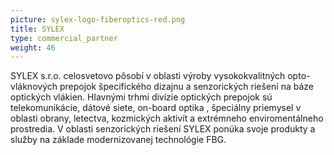 ```yaml
---
picture: sylex-logo-fiberoptics-red.png
title: SYLEX
type: commercial_partner
weight: 46
---
```


SYLEX s.r.o. celosvetovo pôsobí v oblasti výroby vysokokvalitných opto-vláknových prepojok špecifického dizajnu a senzorických riešení na báze optických vlákien. Hlavnými trhmi divízie optických prepojok sú telekomunikácie, dátové siete, on-board optika , špeciálny priemysel v oblasti obrany, letectva, kozmických aktivít a extrémneho enviromentálneho prostredia. V oblasti senzorických riešení SYLEX ponúka svoje produkty a služby na základe modernizovanej technológie FBG.